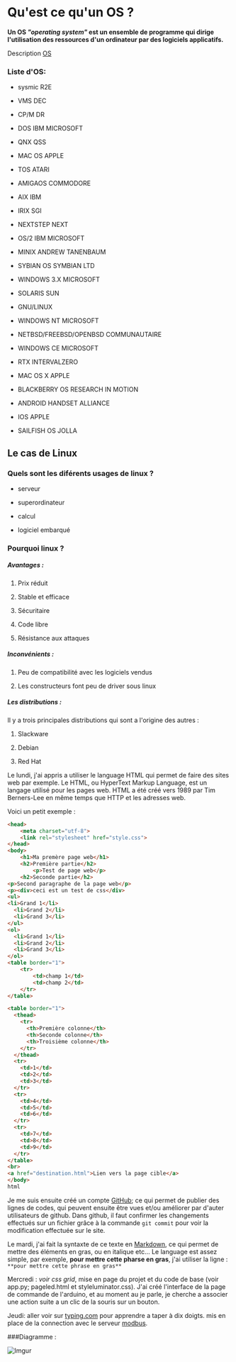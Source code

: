 Qu'est ce qu'un OS ?
==================
**__Un OS__ *"operating system"* __est un ensemble de programme qui dirige l'utilisation des ressources d'un ordinateur par des logiciels applicatifs.__**

Description [OS](https://fr.wikipedia.org/wiki/Syst%C3%A8me_d%27exploitation)

### Liste d'OS:
* sysmic R2E

* VMS DEC

* CP/M DR

* DOS IBM MICROSOFT

* QNX QSS

* MAC OS APPLE

* TOS ATARI

* AMIGAOS COMMODORE

* AIX IBM

* IRIX SGI

* NEXTSTEP NEXT

* OS/2 IBM MICROSOFT

* MINIX ANDREW TANENBAUM

* SYBIAN OS SYMBIAN LTD

* WINDOWS 3.X MICROSOFT

* SOLARIS SUN

* GNU/LINUX

* WINDOWS NT MICROSOFT

* NETBSD/FREEBSD/OPENBSD COMMUNAUTAIRE

* WINDOWS CE MICROSOFT

* RTX INTERVALZERO

* MAC OS X APPLE

* BLACKBERRY OS RESEARCH IN MOTION

* ANDROID HANDSET ALLIANCE

* IOS APPLE

* SAILFISH OS JOLLA

## Le cas de Linux

### Quels sont les diférents usages de linux ?

* serveur

* superordinateur

* calcul

* logiciel embarqué



### Pourquoi linux ?

##### Avantages :

1. Prix réduit

2. Stable et efficace

3. Sécuritaire

4. Code libre

5. Résistance aux attaques

##### Inconvénients : 

1. Peu de compatibilité avec les logiciels vendus

2. Les constructeurs font peu de driver sous linux

##### Les distributions :

Il y a trois principales distributions qui sont a l'origine des autres :

1. Slackware

2. Debian

3. Red Hat

Le lundi, j'ai appris a utiliser le language HTML qui permet de faire des sites web par exemple. Le HTML, ou HyperText Markup Language, est un langage utilisé pour les pages web. HTML a été créé vers 1989 par Tim Berners-Lee en même temps que HTTP et les adresses web.

Voici un petit exemple :

```html
<head>
    <meta charset="utf-8">
	<link rel="stylesheet" href="style.css">
</head>
<body>
    <h1>Ma premère page web</h1>
    <h2>Première partie</h2>
        <p>Test de page web</p>
    <h2>Seconde partie</h2>
<p>Second paragraphe de la page web</p>
<p><div>ceci est un test de css</div> 
<ul>
<li>Grand 1</li>
  <li>Grand 2</li>
  <li>Grand 3</li>
</ul>
<ol>
  <li>Grand 1</li>
  <li>Grand 2</li>
  <li>Grand 3</li>
</ol>
<table border="1">
    <tr>
        <td>champ 1</td>
        <td>champ 2</td>
    </tr>
</table>

<table border="1">
  <thead>
    <tr>
      <th>Première colonne</th>
      <th>Seconde colonne</th>
      <th>Troisième colonne</th>
    </tr>
  </thead>
  <tr>
    <td>1</td>
    <td>2</td>
    <td>3</td>
  </tr>
  <tr>
    <td>4</td>
    <td>5</td>
    <td>6</td>
  </tr>
  <tr>
    <td>7</td>
    <td>8</td>
    <td>9</td>
  </tr>
</table>
<br>
<a href="destination.html">Lien vers la page cible</a>
</body>
html
```

Je me suis ensuite créé un compte [GitHub](https://github.com/); ce qui permet de publier des lignes de codes, qui peuvent ensuite être vues et/ou améliorer par d'auter utilisateurs de github.
Dans github, il faut confirmer les changements effectués sur un fichier grâce à la commande `git commit` pour voir la modification effectuée sur le site.

Le mardi, j'ai fait la syntaxte de ce texte en [Markdown](https://fr.wikipedia.org/wiki/Markdown), ce qui permet de mettre des éléments en gras, ou en italique etc... Le language est assez simple, par exemple, **pour mettre cette pharse en gras**, j'ai utiliser la ligne : `**pour mettre cette phrase en gras**`

Mercredi : *voir css grid*, mise en page du projet et du code de base (voir app.py; pageled.html et styleluminator.css). J'ai créé l'interface de la page de commande de l'arduino, et au moment au je parle, je cherche a associer une action suite a un clic de la souris sur un bouton.

Jeudi: aller voir sur [typing.com](https://www.typing.com/) pour apprendre a taper à dix doigts.
mis en place de la connection avec le serveur [modbus](https://github.com/stephane/modbusino/blob/master/Modbusino.h).

###Diagramme :

![Imgur](https://i.imgur.com/naQUnXk.png)
